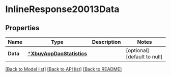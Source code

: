 # InlineResponse20013Data

## Properties
Name | Type | Description | Notes
------------ | ------------- | ------------- | -------------
**Data** | [***XbuyAppDaoStatistics**](xbuy.app.dao.Statistics.md) |  | [optional] [default to null]

[[Back to Model list]](../README.md#documentation-for-models) [[Back to API list]](../README.md#documentation-for-api-endpoints) [[Back to README]](../README.md)

